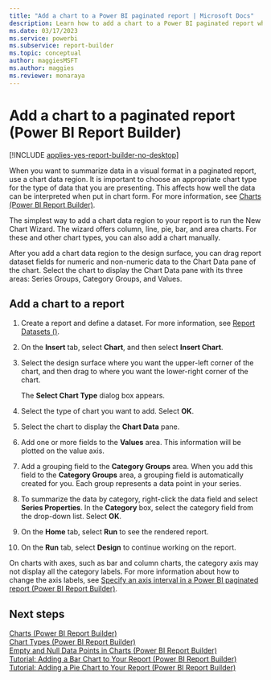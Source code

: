 ```yaml
---
title: "Add a chart to a Power BI paginated report | Microsoft Docs"
description: Learn how to add a chart to a Power BI paginated report when you want to summarize data in a visual format in Power BI Report Builder.
ms.date: 03/17/2023
ms.service: powerbi
ms.subservice: report-builder
ms.topic: conceptual
author: maggiesMSFT
ms.author: maggies
ms.reviewer: monaraya
---
```

# Add a chart to a paginated report (Power BI Report Builder)

[!INCLUDE [applies-yes-report-builder-no-desktop](../../../includes/applies-yes-report-builder-no-desktop.md)]

When you want to summarize data in a visual format in a paginated report, use a chart data region. It is important to choose an appropriate chart type for the type of data that you are presenting. This affects how well the data can be interpreted when put in chart form. For more information, see [Charts &#40;Power BI Report Builder&#41;](/sql/reporting-services/report-design/charts-report-builder-and-ssrs).  
  
 The simplest way to add a chart data region to your report is to run the New Chart Wizard. The wizard offers column, line, pie, bar, and area charts. For these and other chart types, you can also add a chart manually.  
  
 After you add a chart data region to the design surface, you can drag report dataset fields for numeric and non-numeric data to the Chart Data pane of the chart. Select the chart to display the Chart Data pane with its three areas: Series Groups, Category Groups, and Values.  
 

## Add a chart to a report  
  
1. Create a report and define a dataset. For more information, see [Report Datasets &#40;&#41;](/sql/reporting-services/report-data/report-datasets-ssrs).  
  
1. On the **Insert** tab, select **Chart**, and then select **Insert Chart**.  

1. Select the design surface where you want the upper-left corner of the chart, and then drag to where you want the lower-right corner of the chart.  
  
     The **Select Chart Type** dialog box appears.  
  
1. Select the type of chart you want to add. Select **OK**.
  
1. Select the chart to display the **Chart Data** pane.  
  
1. Add one or more fields to the **Values** area. This information will be plotted on the value axis.  
  
1. Add a grouping field to the **Category Groups** area. When you add this field to the **Category Groups** area, a grouping field is automatically created for you. Each group represents a data point in your series.  
  
1. To summarize the data by category, right-click the data field and select **Series Properties**. In the **Category** box, select the category field from the drop-down list. Select **OK**.
  
1. On the **Home** tab, select **Run** to see the rendered report.  
  
1. On the **Run** tab, select **Design** to continue working on the report.  
  
 On charts with axes, such as bar and column charts, the category axis may not display all the category labels. For more information about how to change the axis labels, see [Specify an axis interval in a Power BI paginated report (Power BI Report Builder)](specify-axis-interval-report-builder.md).
  
## Next steps

 [Charts &#40;Power BI Report Builder&#41;](charts-report-builder.md)   
 [Chart Types &#40;Power BI Report Builder&#41;](/sql/reporting-services/report-design/chart-types-report-builder-and-ssrs)   
 [Empty and Null Data Points in Charts &#40;Power BI Report Builder&#41;](empty-null-data-points-charts-report-builder.md)   
 [Tutorial: Adding a Bar Chart to Your Report (Power BI Report Builder)](/sql/reporting-services/tutorial-add-a-bar-chart-to-your-report-report-builder)  
 [Tutorial: Adding a Pie Chart to Your Report (Power BI Report Builder)](/sql/reporting-services/tutorial-add-a-pie-chart-to-your-report-report-builder)   
 